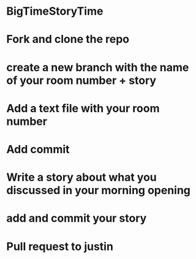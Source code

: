 # BigTimeStoryTime

# Fork and clone the repo
# create a new branch with the name of your room number + story
# Add a text file with your room number
# Add commit
# Write a story about what you discussed in your morning opening
# add and commit your story
# Pull request to justin
